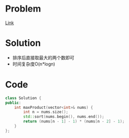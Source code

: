 # Problem
[Link](https://leetcode-cn.com/problems/maximum-product-of-two-elements-in-an-array/)

# Solution
* 排序后直接取最大的两个数即可
* 时间复杂度O(n*logn)

# Code
```cpp
class Solution {
public:
    int maxProduct(vector<int>& nums) {
        int n = nums.size();
        std::sort(nums.begin(), nums.end());
        return (nums[n - 1] - 1) * (nums[n - 2] - 1);
    }
};
```